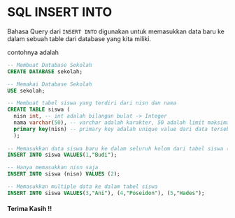 # SQL INSERT INTO
Bahasa Query dari ```INSERT INTO``` digunakan untuk memasukkan data baru ke dalam sebuah table dari database yang kita miliki.<br>

contohnya adalah
```SQL
-- Membuat Database Sekolah
CREATE DATABASE sekolah;

-- Memakai Database Sekolah
USE sekolah;

-- Membuat tabel siswa yang terdiri dari nisn dan nama
CREATE TABLE siswa (
  nisn int, -- int adalah bilangan bulat -> Integer
  nama varchar(50), -- varchar adalah karakter, 50 adalah limit maksimal panjang karakter
  primary key(nisn) -- primary key adalah unique value dari data tersebut, disini kita membuat primary key nya adalah nisn (nomor induk siswa nasional)
  );
  
-- Memasukkan data siswa baru ke dalam seluruh kolom dari tabel siswa (nidn dan nama)
INSERT INTO siswa VALUES(1,"Budi");

-- Hanya memasukkan nisn saja
INSERT INTO siswa (nisn) VALUES (2);

-- Memasukkan multiple data ke dalam tabel siswa
INSERT INTO siswa VALUES(3,"Ani"), (4,"Poseidon"), (5,"Hades");
```
#### Terima Kasih !!
